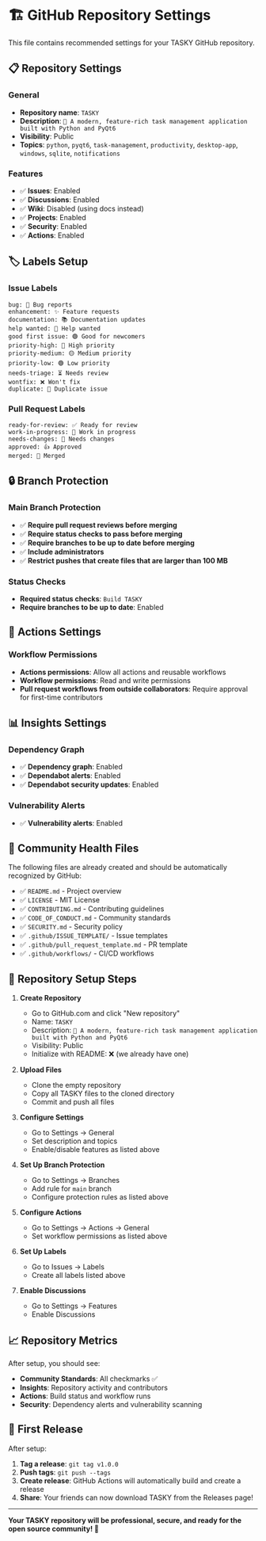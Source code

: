 # 🏗️ GitHub Repository Settings

This file contains recommended settings for your TASKY GitHub repository.

## 📋 **Repository Settings**

### **General**
- **Repository name**: `TASKY`
- **Description**: `🎯 A modern, feature-rich task management application built with Python and PyQt6`
- **Visibility**: Public
- **Topics**: `python`, `pyqt6`, `task-management`, `productivity`, `desktop-app`, `windows`, `sqlite`, `notifications`

### **Features**
- ✅ **Issues**: Enabled
- ✅ **Discussions**: Enabled
- ✅ **Wiki**: Disabled (using docs instead)
- ✅ **Projects**: Enabled
- ✅ **Security**: Enabled
- ✅ **Actions**: Enabled

## 🏷️ **Labels Setup**

### **Issue Labels**
```
bug: 🐛 Bug reports
enhancement: ✨ Feature requests
documentation: 📚 Documentation updates
help wanted: 🤝 Help wanted
good first issue: 🟢 Good for newcomers
priority-high: 🔴 High priority
priority-medium: 🟡 Medium priority
priority-low: 🟢 Low priority
needs-triage: ⏳ Needs review
wontfix: ❌ Won't fix
duplicate: 🔄 Duplicate issue
```

### **Pull Request Labels**
```
ready-for-review: ✅ Ready for review
work-in-progress: 🚧 Work in progress
needs-changes: 🔄 Needs changes
approved: 👍 Approved
merged: 🔀 Merged
```

## 🔒 **Branch Protection**

### **Main Branch Protection**
- ✅ **Require pull request reviews before merging**
- ✅ **Require status checks to pass before merging**
- ✅ **Require branches to be up to date before merging**
- ✅ **Include administrators**
- ✅ **Restrict pushes that create files that are larger than 100 MB**

### **Status Checks**
- **Required status checks**: `Build TASKY`
- **Require branches to be up to date**: Enabled

## 🚀 **Actions Settings**

### **Workflow Permissions**
- **Actions permissions**: Allow all actions and reusable workflows
- **Workflow permissions**: Read and write permissions
- **Pull request workflows from outside collaborators**: Require approval for first-time contributors

## 📊 **Insights Settings**

### **Dependency Graph**
- ✅ **Dependency graph**: Enabled
- ✅ **Dependabot alerts**: Enabled
- ✅ **Dependabot security updates**: Enabled

### **Vulnerability Alerts**
- ✅ **Vulnerability alerts**: Enabled

## 🎯 **Community Health Files**

The following files are already created and should be automatically recognized by GitHub:

- ✅ `README.md` - Project overview
- ✅ `LICENSE` - MIT License
- ✅ `CONTRIBUTING.md` - Contributing guidelines
- ✅ `CODE_OF_CONDUCT.md` - Community standards
- ✅ `SECURITY.md` - Security policy
- ✅ `.github/ISSUE_TEMPLATE/` - Issue templates
- ✅ `.github/pull_request_template.md` - PR template
- ✅ `.github/workflows/` - CI/CD workflows

## 🔧 **Repository Setup Steps**

1. **Create Repository**
   - Go to GitHub.com and click "New repository"
   - Name: `TASKY`
   - Description: `🎯 A modern, feature-rich task management application built with Python and PyQt6`
   - Visibility: Public
   - Initialize with README: ❌ (we already have one)

2. **Upload Files**
   - Clone the empty repository
   - Copy all TASKY files to the cloned directory
   - Commit and push all files

3. **Configure Settings**
   - Go to Settings → General
   - Set description and topics
   - Enable/disable features as listed above

4. **Set Up Branch Protection**
   - Go to Settings → Branches
   - Add rule for `main` branch
   - Configure protection rules as listed above

5. **Configure Actions**
   - Go to Settings → Actions → General
   - Set workflow permissions as listed above

6. **Set Up Labels**
   - Go to Issues → Labels
   - Create all labels listed above

7. **Enable Discussions**
   - Go to Settings → Features
   - Enable Discussions

## 📈 **Repository Metrics**

After setup, you should see:
- **Community Standards**: All checkmarks ✅
- **Insights**: Repository activity and contributors
- **Actions**: Build status and workflow runs
- **Security**: Dependency alerts and vulnerability scanning

## 🎉 **First Release**

After setup:
1. **Tag a release**: `git tag v1.0.0`
2. **Push tags**: `git push --tags`
3. **Create release**: GitHub Actions will automatically build and create a release
4. **Share**: Your friends can now download TASKY from the Releases page!

---

**Your TASKY repository will be professional, secure, and ready for the open source community! 🚀**
